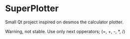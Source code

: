 # SuperPlotter

Small Qt project inspired on desmos the calculator plotter.

Warning, not stable. Use only next opperators; (=, +, -, *, /)